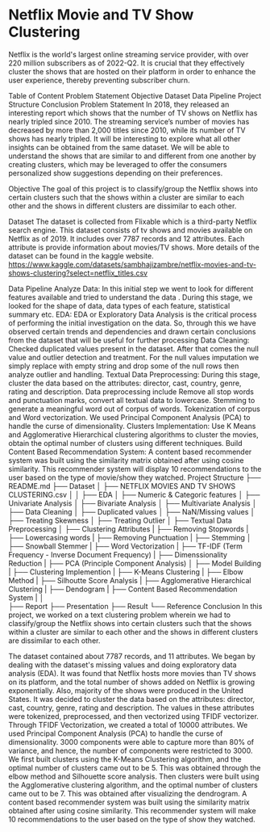 # Netflix Movie and TV Show Clustering
Netflix is the world's largest online streaming service provider, with over 220 million subscribers as of 2022-Q2. It is crucial that they effectively cluster the shows that are hosted on their platform in order to enhance the user experience, thereby preventing subscriber churn.

Table of Content
Problem Statement
Objective
Dataset
Data Pipeline
Project Structure
Conclusion
Problem Statement
In 2018, they released an interesting report which shows that the number of TV shows on Netflix has nearly tripled since 2010. The streaming service’s number of movies has decreased by more than 2,000 titles since 2010, while its number of TV shows has nearly tripled. It will be interesting to explore what all other insights can be obtained from the same dataset. We will be able to understand the shows that are similar to and different from one another by creating clusters, which may be leveraged to offer the consumers personalized show suggestions depending on their preferences.

Objective
The goal of this project is to classify/group the Netflix shows into certain clusters such that the shows within a cluster are similar to each other and the shows in different clusters are dissimilar to each other.

Dataset
The dataset is collected from Flixable which is a third-party Netflix search engine. This dataset consists of tv shows and movies available on Netflix as of 2019. It includes over 7787 records and 12 attributes. Each attribute is provide information about movies/TV shows. More details of the dataset can be found in the kaggle website. https://www.kaggle.com/datasets/sambhajizambre/netflix-movies-and-tv-shows-clustering?select=netflix_titles.csv

Data Pipeline
Analyze Data:
In this initial step we went to look for different features available and tried to understand the data . During this stage, we looked for the shape of data, data types of each feature, statistical summary etc.
EDA:
EDA or Exploratory Data Analysis is the critical process of performing the initial investigation on the data. So, through this we have observed certain trends and dependencies and drawn certain conclusions from the dataset that will be useful for further processing
Data Cleaning:
Checked duplicated values present in the dataset. After that comes the null value and outlier detection and treatment. For the null values imputation we simply replace with empty string and drop some of the null rows then analyze outlier and handling.
Textual Data Preprocessing:
During this stage, cluster the data based on the attributes: director, cast, country, genre, rating and description. Data preprocessing include Remove all stop words and punctuation marks, convert all textual data to lowercase. Stemming to generate a meaningful word out of corpus of words. Tokenization of corpus and Word vectorization. We used Principal Component Analysis (PCA) to handle the curse of dimensionality.
Clusters Implementation:
Use K Means and Agglomerative Hierarchical clustering algorithms to cluster the movies, obtain the optimal number of clusters using different techniques.
Build Content Based Recommendation System:
A content based recommender system was built using the similarity matrix obtained after using cosine similarity. This recommender system will display 10 recommendations to the user based on the type of movie/show they watched.
Project Structure
├── README.md
├── Dataset 
│   ├── NETFLIX MOVIES AND TV SHOWS CLUSTERING.csv
│
│
├── EDA
│   ├── Numeric & Categoric features
│   ├── Univariate Analysis
│   ├── Bivariate Analysis
│   ├── Multivariate Analysis
│   ├── Data Cleaning
│       ├── Duplicated values
│       ├── NaN/Missing values
│       ├── Treating Skewness
│       ├── Treating Outlier 
│
├── Textual Data Preprocessing
│   ├── Clustering Attributes
|   ├── Removing Stopwords
|   ├── Lowercasing words
|   ├── Removing Punctuation
|   ├── Stemming
│       ├── Snowball Stemmer
|   ├── Word Vectorization
|       ├── TF-IDF (Term Frequency - Inverse Document Frequency)
|   ├── Dimenssionality Reduction
|       ├── PCA (Principle Component Analysis)
│
├── Model Building
|   ├── Clustering Implemention
|       ├── K-Means Clustering
|           ├── Elbow Method
|           ├── Silhoutte Score Analysis
|       ├── Agglomerative Hierarchical Clustering
|           ├── Dendogram
|   ├── Content Based Recommendation System
|
│   
├── Report
├── Presentation
├── Result
└── Reference
Conclusion
In this project, we worked on a text clustering problem wherein we had to classify/group the Netflix shows into certain clusters such that the shows within a cluster are similar to each other and the shows in different clusters are dissimilar to each other.

The dataset contained about 7787 records, and 11 attributes. We began by dealing with the dataset's missing values and doing exploratory data analysis (EDA).
It was found that Netflix hosts more movies than TV shows on its platform, and the total number of shows added on Netflix is growing exponentially. Also, majority of the shows were produced in the United States.
It was decided to cluster the data based on the attributes: director, cast, country, genre, rating and description. The values in these attributes were tokenized, preprocessed, and then vectorized using TFIDF vectorizer.
Through TFIDF Vectorization, we created a total of 10000 attributes.
We used Principal Component Analysis (PCA) to handle the curse of dimensionality. 3000 components were able to capture more than 80% of variance, and hence, the number of components were restricted to 3000.
We first built clusters using the K-Means Clustering algorithm, and the optimal number of clusters came out to be 5. This was obtained through the elbow method and Silhouette score analysis.
Then clusters were built using the Agglomerative clustering algorithm, and the optimal number of clusters came out to be 7. This was obtained after visualizing the dendrogram.
A content based recommender system was built using the similarity matrix obtained after using cosine similarity. This recommender system will make 10 recommendations to the user based on the type of show they watched.
